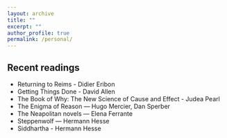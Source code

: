 ```yaml
---
layout: archive
title: ""
excerpt: ""
author_profile: true
permalink: /personal/
---
```


## Recent readings
- Returning to Reims - Didier Eribon
- Getting Things Done - David Allen
- The Book of Why: The New Science of Cause and Effect - Judea Pearl
- The Enigma of Reason — Hugo Mercier, Dan Sperber
- The Neapolitan novels — Elena Ferrante
- Steppenwolf — Hermann Hesse
- Siddhartha - Hermann Hesse




